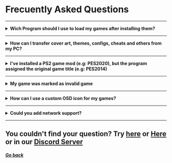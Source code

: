 # Frecuently Asked Questions

***

<details>
  <summary> <b> Wich Program should I use to load my games after installing them? </b> </summary>

> You should use [latest stable OPL Release](https://github.com/ps2homebrew/Open-PS2-Loader/releases/latest)
  
__Note:__ There was a regression on OPL 1.1.0 regarding internal HDD, you can still give it a try... however, [OPL v1.0.0](https://github.com/ps2homebrew/Open-PS2-Loader/releases/tag/v1.0.0) is recommended for stability

</details>

***

<details>
  <summary> <b> How can I transfer cover art, themes, configs, cheats and others from my PC? </b> </summary>

 <p>

   You can use the PFSFUSE wizard that was recently implemented, you can find it on the manage HDD tab by the name "Mount Partition", this feature can mount a PFS partition as if it was a windows compatible storage device.
   
   Then you can tranfer your files to the desired partition, also, the program has a transfer Feature if you want to transfer ART and cheats downloaded by the program itself

</p>

</details>

***

<details>
  <summary> <b> I've installed a PS2 game mod (e.g: PES2020), but the program assigned the original game title (e.g: PES2014) </b> </summary>

> this program assings the game title according to the game ID, so there's no direct solution for that!
>
> the only workaround for this consists on installing the games in wich you want to use the original game title first.
>
> after installing them, load to the list all you game mods and uncheck the "Use database" checkbox under the game list

</details>

***

<details>
  <summary> <b> My game was marked as invalid game</b> </summary>

> There are a lot of things that can cause such issue:

<p>

1. Your file isn't in a supported format
2. Your file is in a supported format, but something is going on...
3. File name is too long. (Make sure that the images has less than 60 chars)

<p/>
</details>

***

<details>
  <summary> <b> How can I use a custom OSD icon for my games? </b> </summary>
    <p>
      
Take the desired custom icon and place it on the program folder (where `boot.kelf` resides) and name it as `list.ico`
      
Note: starting with `v3.1.3 - revision 0` make sure you disabled custom icon loader, otherwise, your icon will be deleted
    </p>    
  </details>

***

<details>
  <summary> <b>Could you add network support?</b> </summary>
    <p>
      
The old hdl server has been broken for years.
OPL replaced internal HDL Server with NBD Server (by @bignaux), the advantage of NBD server is that there's no need to change anything on my program to make it compatible

Just setup NBD server and the program should recognize the HDD 
      
if you don´t know how to do it, take a look at the [__OPL readme__](https://github.com/ps2homebrew/Open-PS2-Loader#introduction)
    </p>    
  </details>

***
## You couldn't find your question?  Try [here](https://github.com/israpps/HDL-Batch-installer/discussions) or [Here](https://github.com/israpps/HDL-Batch-installer/issues) or in our [Discord Server](https://discord.gg/wczxvrkZk6)


##### [Go back](https://israpps.github.io/HDL-Batch-installer)
